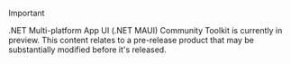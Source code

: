 > [!IMPORTANT]
> .NET Multi-platform App UI (.NET MAUI) Community Toolkit is currently in preview.
> This content relates to a pre-release product that may be substantially modified before it's released.
